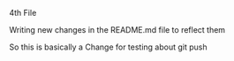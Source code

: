 4th File 


Writing new changes in the README.md file to reflect them

So this is basically a Change for testing about git push